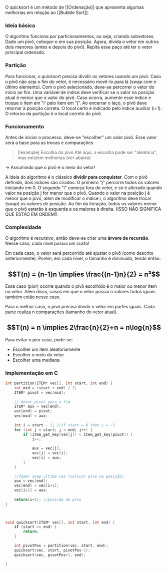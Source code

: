 O quicksort é um método de [[Ordenação]] que apresenta algumas melhorias em relação ao [[Bubble Sort]].

### Ideia básica
O algoritmo funciona por particionamentos, ou seja, criando subvetores.
Dado um pivô, coloque-o em sua posição.
Agora, divida o  vetor em outros dois menores (antes e depois do pivô).
Repita esse paço até ter o vetor principal ordenado.


### Partição
Para funcionar, o quicksort precisa dividir os vetores usando um pivô.
Caso o pivô não seja o fim do vetor, é necessário movê-lo para lá (swap com o último elemento).
Com o pivô selecionado, deve-se percorrer o vetor do início ao fim.
Uma variável de índice deve verificar se o valor na posição atual é menor que o valor do pivô. Caso ocorra, aumente esse índice e troque o item  em "i' pelo item em "j".
Ao encerrar o laço, o pivô deve retornar à posição correta.
O local certo é indicado pelo índice auxiliar (i+1).
O retorno da partição é o local correto do pivô.

### Funcionamento
Antes de iniciar o processo, deve-se "escolher" um valor pivô. 
Esse valor será a base para as trocas e comparações.

>[!example] Escolha do pivô
>Até aqui, a escolha pode ser "aleatória", mas existem melhorias (ver abaixo)

-> Assumindo que o pivô é o meio do vetor!

A ideia do algoritmo é o clássico **dividir para conquistar**.
Com o pivô definido, dois índices são criados.
O primeiro "j" percorre todos os valores iniciando em 0.
O segundo "i" começa fora do vetor, e só é alterado quando valor na posição j for menor que o pivô. 
Quando o valor na posição j é menor que o pivô, além de modificar o índice i, o algoritmo deve trocar (swap) os valores de posição.
Ao fim da iteração, todos os valores menor que o pivô estarão à esquerda e os maiores à direita. (ISSO NÃO SIGNIFICA QUE ESTÃO EM ORDEM!)



### Complexidade
O algoritmo é recursivo, então deve-se criar uma **árvore de recursão**.
Nesse caso, cada nível possui um custo!

Em cada caso, o vetor será percorrido até ajustar o pivô (como descrito anteriormente).
Porém, em cada nível, o tamanho é diminuído, tendo então:
## $$T(n) = (n-1)n \implies \frac{(n-1)n}{2} = n²$$
Esse caso (pior) ocorre quando o pivô escolhido é o maior ou menor item no vetor. Além disso, casos em que o vetor possui o valores todos iguais também estão nesse caso.

Para o melhor caso, o pivô precisa dividir o vetor em partes iguais. Cada parte realiza n comparações (tamanho do vetor atual).
## $$T(n) = n \implies 2\frac{n}{2}+n = n\log{n}$$
Para evitar o pior caso, pode-se:
- Escolher um item aleatoriamente
- Escolher o meio do vetor
- Escolher uma mediana 

### Implementação em C
```c
int partition(ITEM* vec[], int start, int end) {
	int mid = (start + end) / 2;
	ITEM* pivot = vec[mid];
	
	// mover pivot para o fim
	ITEM* aux = vec[end];
	vec[end] = pivot;
	vec[mid] = aux;
	
	int i = start - 1; //if start = 0 then i = -1
	for (int j = start; j < end; j++) {
		if (item_get_key(vec[j]) < item_get_key(pivot)) {
			i++;
			
			aux = vec[j];
			vec[j] = vec[i];
			vec[i] = aux;
		}
	}
	
	//fazer swap ultima vez (colocar pivo na posição)
	aux = vec[end];
	vec[end] = vec[i+1];
	vec[i+1] = aux;
	
	return(i+1); //posicão do pivo
}

  

void quicksort(ITEM* vec[], int start, int end) {
	if (start >= end) {
		return;
	}
	
	int pivotPos = partition(vec, start, end);
	quicksort(vec, start, pivotPos-1);
	quicksort(vec, pivotPos+1, end);

}
```
